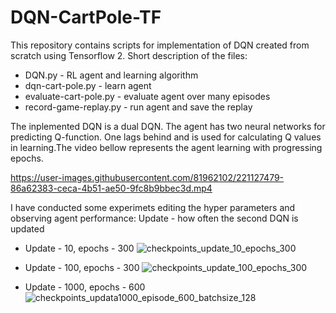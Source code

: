 # DQN-CartPole-TF

This repository contains scripts for implementation of DQN created from scratch using Tensorflow 2. Short description of the files:
* DQN.py - RL agent and learning algorithm
* dqn-cart-pole.py - learn agent
* evaluate-cart-pole.py - evaluate agent over many episodes
* record-game-replay.py - run agent and save the replay

The inplemented DQN is a dual DQN. The agent has two neural networks for predicting Q-function. One lags behind and is used for calculating Q values in learning.The video bellow represents the agent learning with progressing epochs.

https://user-images.githubusercontent.com/81962102/221127479-86a62383-ceca-4b51-ae50-9fc8b9bbec3d.mp4


I have conducted some experimets editing the hyper parameters and observing agent performance:
Update - how often the second DQN is updated

* Update - 10, epochs - 300
![checkpoints_update_10_epochs_300](https://user-images.githubusercontent.com/81962102/221135516-1e6552bd-82bf-4ad0-9445-bed074d68368.png)

* Update - 100, epochs - 300
![checkpoints_update_100_epochs_300](https://user-images.githubusercontent.com/81962102/221135672-6fb4f1c6-8acf-4e43-a835-5a87598e2875.png)

* Update - 1000, epochs - 600
![checkpoints_updata1000_episode_600_batchsize_128](https://user-images.githubusercontent.com/81962102/221135953-aa16c786-b121-4848-8681-f32a0b079fee.png)
